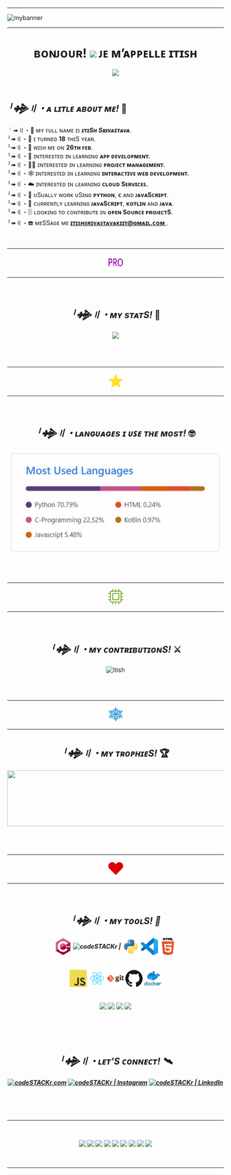 -------
<img alt="mybanner" src="https://i.postimg.cc/FR00q4XX/Purple-and-Blue-Gradient-Memphis-Live-Stream-Linkedin-Banner-1.png"/> 

-------
<h1 align="center"><b>ʙᴏɴᴊᴏᴜʀ! <img width="30px" src="https://raw.githubusercontent.com/TheDudeThatCode/TheDudeThatCode/master/Assets/Hi.gif"/> ᴊᴇ ᴍ’ᴀᴘᴘᴇʟʟᴇ ɪᴛɪꜱʜ</b></h1>
<!--Hello! I am Itish-->
<p align="center"><img src="https://img.shields.io/badge/Co--Founder%2FLead-CodeHolic's%20Point-orange" /><br/><br/>
</p>

  <h2 align="left"><b><i>╵𒄉〢・ᴀ ʟɪᴛʟᴇ ᴀʙᴏᴜᴛ ᴍᴇ!</i></b> 🤩 </h2>
  <p align="left">
  ╵➠〢・👦 ᴍʏ ꜰᴜʟʟ ɴᴀᴍᴇ ɪꜱ <b><i>ɪᴛɪSʜ Sʀɪᴠᴀꜱᴛᴀᴠᴀ</i></b>. <br/>
  ╵➠〢・🧓 ɪ ᴛᴜʀɴᴇᴅ <b>18</b> ᴛʜɪS ʏᴇᴀʀ. <br/>
  ╵➠〢・🎂 ᴡɪꜱʜ ᴍᴇ ᴏɴ <b>26ᴛʜ ꜰᴇʙ</b>.<br/>
  ╵➠〢・💠 ɪɴᴛᴇʀᴇsᴛᴇᴅ ɪɴ ʟᴇᴀʀɴɪɴɢ <b>ᴀᴘᴘ ᴅᴇᴠᴇʟᴏᴘᴍᴇɴᴛ.</b></br>
  ╵➠〢・👨‍⚖️ ɪɴᴛᴇʀᴇsᴛᴇᴅ ɪɴ ʟᴇᴀʀɴɪɴɢ <b>ᴘʀᴏᴊᴇᴄᴛ ᴍᴀɴᴀɢᴇᴍᴇɴᴛ.</b><br/>
  ╵➠〢・🕸️ ɪɴᴛᴇʀᴇsᴛᴇᴅ ɪɴ ʟᴇᴀʀɴɪɴɢ <b>ɪɴᴛᴇʀᴀᴄᴛɪᴠᴇ ᴡᴇʙ ᴅᴇᴠᴇʟᴏᴘᴍᴇɴᴛ.</b><br/>
  ╵➠〢・☁️ ɪɴᴛᴇʀᴇsᴛᴇᴅ ɪɴ ʟᴇᴀʀɴɪɴɢ <b>ᴄʟᴏᴜᴅ Sᴇʀᴠɪᴄᴇꜱ.</b><br/>
  ╵➠〢・🧰 ᴜSᴜᴀʟʟʏ ᴡᴏʀᴋ ᴜSɪɴɢ <b>ᴘʏᴛʜᴏɴ</b>, <b>ᴄ</b> ᴀɴᴅ <b>ᴊᴀᴠᴀSᴄʀɪᴘᴛ</b>. <br/>
  ╵➠〢・📂 ᴄᴜʀʀᴇɴᴛʟʏ ʟᴇᴀʀɴɪɴɢ <b>ᴊᴀᴠᴀSᴄʀɪᴘᴛ</b>, <b>ᴋᴏᴛʟɪɴ</b> ᴀɴᴅ <b>ᴊᴀᴠᴀ</b>. <br/>
  ╵➠〢・🗄️ ʟᴏᴏᴋɪɴɢ ᴛᴏ ᴄᴏɴᴛʀɪʙᴜᴛᴇ ɪɴ <b>ᴏᴘᴇɴ Sᴏᴜʀᴄᴇ ᴘʀᴏᴊᴇᴄᴛS</b>. <br/>
  ╵➠〢・☎️ ᴍᴇSSᴀɢᴇ ᴍᴇ <b><a href="ItishsrivastavaKIIT@gmail.com">ɪᴛɪꜱʜꜱʀɪᴠᴀꜱᴛᴀᴠᴀᴋɪɪᴛ@ɢᴍᴀɪʟ.ᴄᴏᴍ
</a></b>.</p>
  <br/>
  
  -------
  <p align="center">
  <a href='https://github.com/pricing'><img src='https://raw.githubusercontent.com/acervenky/animated-github-badges/master/assets/pro.gif' width='35' height='35'></a>
  </p>
  
  --------
  <br/>

<h2 align="center"><b><i>╵𒄉〢・ᴍʏ sᴛᴀᴛS!</b></i> 👀</h2>
<p align="center"><img src="https://github-readme-stats.vercel.app/api?username=Legendary-Person&count_private=true&include_all_commits=true&theme=synthwave"/></p>
<br/>
<br/>

<!--START_SECTION:waka-->

<!--END_SECTION:waka-->

--------
<p align="center">
  <a href='https://stars.github.com/'><img src='https://raw.githubusercontent.com/acervenky/animated-github-badges/master/assets/starbadge.gif' width='35' height='35'></a></p>
  
  ----------
  <br/>

<h2 align="center"><b><i>╵𒄉〢・ʟᴀɴɢᴜᴀɢᴇs ɪ ᴜꜱᴇ ᴛʜᴇ ᴍᴏsᴛ!</b></i> 🤓 </h2>
<p align="center">
<img src="https://github.com/Legendary-Person/Legendary-Person/blob/main/Temp-Graph.jpg"/></p>
<br/>
<br/>

------
<p align="center">
  <a href='https://docs.github.com/en/developers'><img src='https://raw.githubusercontent.com/acervenky/animated-github-badges/master/assets/devbadge.gif' width='35' height='35'></a></p>
  
  -----------
  <br/>

<h2 align="center"><b><i>╵𒄉〢・ᴍʏ ᴄᴏɴᴛʀɪʙᴜᴛɪᴏɴS!</b></i> ⚔️ </h2>
<p align="center">
<img width="500px" src="https://github-readme-streak-stats.herokuapp.com/?user=Legendary-Person&amp;" alt="Itish" style="max-width: 100%;"/>
</p>
<br/><br/>

--------
<p align="center">
  <a href='https://archiveprogram.github.com/'><img src='https://raw.githubusercontent.com/acervenky/animated-github-badges/master/assets/acbadge.gif' width='35' height='35'></a></p>
  
  ------------

<h2 align="center"><b><i>╵𒄉〢・ᴍʏ ᴛʀᴏᴘʜɪᴇS!</b></i> 🏆 </h2>
<p align="center">
<img height="130px" width="800px" src="https://github-profile-trophy.vercel.app/?username=Legendary-Person&show_icons=true&theme=dracula"/>
  </p><br/>
<br/> 

------
<p align="center">
  <a href='https://docs.github.com/en/github/supporting-the-open-source-community-with-github-sponsors'><img src='https://raw.githubusercontent.com/acervenky/animated-github-badges/master/assets/sponsorbadge.gif' width='35' height='35'></a></p>
  
--------
<br/>  
  
<h2 align="center"><b/><i/>╵𒄉〢・ᴍʏ ᴛᴏᴏʟS! 🤙</h2>
<p align="center">
<img align="center" alt="codeSTACKr.com" width="40px" src="https://raw.githubusercontent.com/devicons/devicon/master/icons/cplusplus/cplusplus-original.svg" />
<img align="center" alt="codeSTACKr |" width="40px" src="https://camo.githubusercontent.com/76ae44a94388e048be2d8f5730d221c844f291162e6c5cdd632b1623a1b859f8/68747470733a2f2f7777772e766563746f726c6f676f2e7a6f6e652f6c6f676f732f6b6f746c696e6c616e672f6b6f746c696e6c616e672d69636f6e2e737667" />
<img align="center" alt="codeSTACKr |" width="40px" src="https://raw.githubusercontent.com/devicons/devicon/master/icons/python/python-original.svg" />
<img align="center" alt="Visual Studio Code" width="40px" src="https://raw.githubusercontent.com/github/explore/80688e429a7d4ef2fca1e82350fe8e3517d3494d/topics/visual-studio-code/visual-studio-code.png" />
<img align="center" alt="HTML5" width="40px" src="https://raw.githubusercontent.com/github/explore/80688e429a7d4ef2fca1e82350fe8e3517d3494d/topics/html/html.png" /><br/><br/><br/>
<img align="center" alt="JavaScript" width="40px" src="https://raw.githubusercontent.com/github/explore/80688e429a7d4ef2fca1e82350fe8e3517d3494d/topics/javascript/javascript.png" />
<img align="center" alt="React" width="40px" src="https://raw.githubusercontent.com/github/explore/80688e429a7d4ef2fca1e82350fe8e3517d3494d/topics/react/react.png" />
<img align="center" alt="Git" width="40px" src="https://raw.githubusercontent.com/github/explore/80688e429a7d4ef2fca1e82350fe8e3517d3494d/topics/git/git.png" />
<img align="center" alt="GitHub" width="40px" src="https://raw.githubusercontent.com/github/explore/78df643247d429f6cc873026c0622819ad797942/topics/github/github.png" />
<img align="center" alt="Docker" width="40px" src="https://raw.githubusercontent.com/github/explore/80688e429a7d4ef2fca1e82350fe8e3517d3494d/topics/docker/docker.png" /><br/><br/><br/>
<img align="center" width="40px" src="https://img.icons8.com/color/48/000000/c-programming.png"/>
<img align="center" width="40px" src="https://img.icons8.com/color/48/000000/webstorm.png"/>
<img align="center" width="40px" src="https://img.icons8.com/color/48/000000/pycharm.png"/>
<img align="center" width="40px" src="https://img.icons8.com/color/48/000000/intellij-idea.png"/>

</p>
<br/>
<br/>
<br/>

<h2 align="center"><b><i>╵𒄉〢・ʟᴇᴛ'S ᴄᴏɴɴᴇᴄᴛ!</b></i> 🛰️</h2>
<p align="center">
<a href="http://itishsrivastava.me/"><img align="center" alt="codeSTACKr.com" width="40px" src="https://www.svgrepo.com/show/109739/earth-globe.svg" /></a>
<a href="https://www.instagram.com/just_a_woke_human/"><img align="center" alt="codeSTACKr | Instagram" width="40px" src="https://www.svgrepo.com/show/217758/instagram.svg" /></a>
<a href="https://www.linkedin.com/in/itish-srivastava-614431229/"><img align="center" alt="codeSTACKr | LinkedIn" width="40px" src="https://www.svgrepo.com/show/134579/linkedin.svg" /></a></p>
<br/>
<br/>
<br/>

<!-- This section you create this variables that are used above -->
<!--[website]: http://itishsrivastava.me/-->
<!--[instagram]: https://www.instagram.com/just_a_woke_human/
[linkedin]: https://www.linkedin.com/in/itish-srivastava-614431229/-->

------

<br/><p align="center">
<img src="https://img.shields.io/badge/Project-Manager-red"/>
<img src="https://img.shields.io/badge/Developer-blue"/>
<img src="https://img.shields.io/badge/Programmer-purple"/>
<img src="https://img.shields.io/badge/Open-Source-neon"/>
<img src="https://img.shields.io/badge/Google-Cloud-green"/>
<img src="https://img.shields.io/badge/Data-Visualization-brown"/>
<img src="https://img.shields.io/badge/Scala-silver"/>
<img src="https://img.shields.io/badge/DSA-gold"/>
<img src="https://img.shields.io/badge/GSOC-2022-lightgreen"/></p><br/>

------



<!--
  
-->

